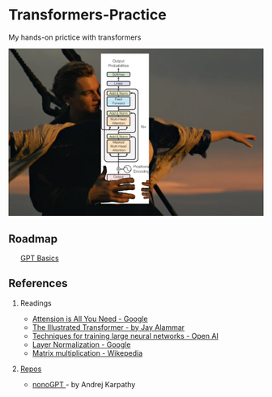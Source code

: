 # Transformers-Practice
My hands-on prictice with transformers 

   
<img src='gpt.png' />

## Roadmap
<ul>
   <a href="https://github.com/Jaykef/GPT-Practice/edit/main/README.md#:~:text=GPT%2D-,Basic,-GPT%2DIntermediate" > GPT Basics </a>
</ul>

## References
1. Readings
   <ul>
      <li><a href="https://arxiv.org/pdf/1706.03762.pdf"> Attension is All You Need - Google</a> </li>
      <li><a href="https://jalammar.github.io/illustrated-transformer/"> The Illustrated Transformer - by Jay Alammar </a> </li>
      <li><a href="https://openai.com/research/techniques-for-training-large-neural-networks"> Techniques for training large neural networks  - Open AI</li>
         
      <li><a href="https://arxiv.org/pdf/1607.06450.pdf"> Layer Normalization - Google</li> 
      <li><a href="https://en.wikipedia.org/wiki/Matrix_multiplication"> Matrix multiplication - Wikepedia</li> 
   </ul>
   
   
3. Repos
   <ul>
      <li><a href="https://jalammar.github.io/illustrated-transformer/"> nonoGPT </a> - by Andrej Karpathy
   </ul>
